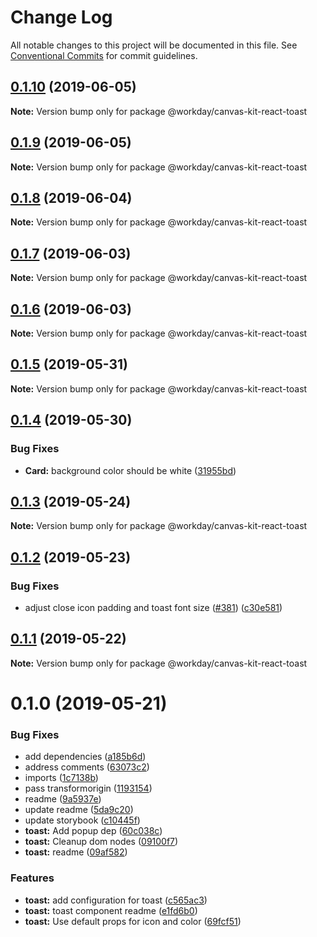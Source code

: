 # Change Log

All notable changes to this project will be documented in this file.
See [Conventional Commits](https://conventionalcommits.org) for commit guidelines.

## [0.1.10](https://ghe.megaleo.com/design/canvas-kit-react/tree/master/modules/canvas-kit-react-toast/compare/@workday/canvas-kit-react-toast@0.1.9...@workday/canvas-kit-react-toast@0.1.10) (2019-06-05)

**Note:** Version bump only for package @workday/canvas-kit-react-toast





## [0.1.9](https://ghe.megaleo.com/design/canvas-kit-react/tree/master/modules/canvas-kit-react-toast/compare/@workday/canvas-kit-react-toast@0.1.8...@workday/canvas-kit-react-toast@0.1.9) (2019-06-05)

**Note:** Version bump only for package @workday/canvas-kit-react-toast





## [0.1.8](https://ghe.megaleo.com/design/canvas-kit-react/tree/master/modules/canvas-kit-react-toast/compare/@workday/canvas-kit-react-toast@0.1.7...@workday/canvas-kit-react-toast@0.1.8) (2019-06-04)

**Note:** Version bump only for package @workday/canvas-kit-react-toast





## [0.1.7](https://ghe.megaleo.com/design/canvas-kit-react/tree/master/modules/canvas-kit-react-toast/compare/@workday/canvas-kit-react-toast@0.1.6...@workday/canvas-kit-react-toast@0.1.7) (2019-06-03)

**Note:** Version bump only for package @workday/canvas-kit-react-toast





## [0.1.6](https://ghe.megaleo.com/design/canvas-kit-react/tree/master/modules/canvas-kit-react-toast/compare/@workday/canvas-kit-react-toast@0.1.5...@workday/canvas-kit-react-toast@0.1.6) (2019-06-03)

**Note:** Version bump only for package @workday/canvas-kit-react-toast





## [0.1.5](https://ghe.megaleo.com/design/canvas-kit-react/tree/master/modules/canvas-kit-react-toast/compare/@workday/canvas-kit-react-toast@0.1.4...@workday/canvas-kit-react-toast@0.1.5) (2019-05-31)

**Note:** Version bump only for package @workday/canvas-kit-react-toast





## [0.1.4](https://ghe.megaleo.com/design/canvas-kit-react/tree/master/modules/canvas-kit-react-toast/compare/@workday/canvas-kit-react-toast@0.1.3...@workday/canvas-kit-react-toast@0.1.4) (2019-05-30)


### Bug Fixes

* **Card:** background color should be white ([31955bd](https://ghe.megaleo.com/design/canvas-kit-react/tree/master/modules/canvas-kit-react-toast/commits/31955bd))





## [0.1.3](https://ghe.megaleo.com/design/canvas-kit-react/tree/master/modules/canvas-kit-react-toast/compare/@workday/canvas-kit-react-toast@0.1.2...@workday/canvas-kit-react-toast@0.1.3) (2019-05-24)

**Note:** Version bump only for package @workday/canvas-kit-react-toast





## [0.1.2](https://ghe.megaleo.com/design/canvas-kit-react/tree/master/modules/canvas-kit-react-toast/compare/@workday/canvas-kit-react-toast@0.1.1...@workday/canvas-kit-react-toast@0.1.2) (2019-05-23)


### Bug Fixes

* adjust close icon padding and toast font size ([#381](https://ghe.megaleo.com/design/canvas-kit-react/tree/master/modules/canvas-kit-react-toast/issues/381)) ([c30e581](https://ghe.megaleo.com/design/canvas-kit-react/tree/master/modules/canvas-kit-react-toast/commits/c30e581))





## [0.1.1](https://ghe.megaleo.com/design/canvas-kit-react/tree/master/modules/canvas-kit-react-toast/compare/@workday/canvas-kit-react-toast@0.1.0...@workday/canvas-kit-react-toast@0.1.1) (2019-05-22)

**Note:** Version bump only for package @workday/canvas-kit-react-toast





# 0.1.0 (2019-05-21)


### Bug Fixes

* add dependencies ([a185b6d](https://ghe.megaleo.com/design/canvas-kit-react/tree/master/modules/canvas-kit-react-toast/commits/a185b6d))
* address comments ([63073c2](https://ghe.megaleo.com/design/canvas-kit-react/tree/master/modules/canvas-kit-react-toast/commits/63073c2))
* imports ([1c7138b](https://ghe.megaleo.com/design/canvas-kit-react/tree/master/modules/canvas-kit-react-toast/commits/1c7138b))
* pass transformorigin ([1193154](https://ghe.megaleo.com/design/canvas-kit-react/tree/master/modules/canvas-kit-react-toast/commits/1193154))
* readme ([9a5937e](https://ghe.megaleo.com/design/canvas-kit-react/tree/master/modules/canvas-kit-react-toast/commits/9a5937e))
* update readme ([5da9c20](https://ghe.megaleo.com/design/canvas-kit-react/tree/master/modules/canvas-kit-react-toast/commits/5da9c20))
* update storybook ([c10445f](https://ghe.megaleo.com/design/canvas-kit-react/tree/master/modules/canvas-kit-react-toast/commits/c10445f))
* **toast:** Add popup dep ([60c038c](https://ghe.megaleo.com/design/canvas-kit-react/tree/master/modules/canvas-kit-react-toast/commits/60c038c))
* **toast:** Cleanup dom nodes ([09100f7](https://ghe.megaleo.com/design/canvas-kit-react/tree/master/modules/canvas-kit-react-toast/commits/09100f7))
* **toast:** readme ([09af582](https://ghe.megaleo.com/design/canvas-kit-react/tree/master/modules/canvas-kit-react-toast/commits/09af582))


### Features

* **toast:** add configuration for toast ([c565ac3](https://ghe.megaleo.com/design/canvas-kit-react/tree/master/modules/canvas-kit-react-toast/commits/c565ac3))
* **toast:** toast component readme ([e1fd6b0](https://ghe.megaleo.com/design/canvas-kit-react/tree/master/modules/canvas-kit-react-toast/commits/e1fd6b0))
* **toast:** Use default props for icon and color ([69fcf51](https://ghe.megaleo.com/design/canvas-kit-react/tree/master/modules/canvas-kit-react-toast/commits/69fcf51))
